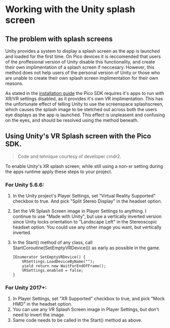 # Working with the Unity splash screen

## The problem with splash screens

Unity provides a system to display a splash screen as the app is launched and loaded for the first time. On Pico devices it is reccomended that users of the proffesional version of Unity disable this functionality, and create their own implimentation of a splash screen if neccesary. However, this method does not help users of the personal version of Unity or those who are unable to create their own splash screen implimentation for their own reasons.

As stated in the [installation guide](/docs/pico-vr-unity-sdk-installation.md) the Pico SDK requires it's apps to run with XR/VR settings disabled, as it provides it's own VR implimentation. This has the unfortunate effect of telling Unity to use the screenspace splashscreen, which causes the splash image to be stetched out across both the users eye displays as the app is launched. This effect is unpleasent and confusing on the eyes, and should be resolved using the method beneath.

## Using Unity's VR Splash screen with the Pico SDK.

> Code and tehnique courtesy of developer cmdr2.

To enable Unity's XR splash screen, while still using a non-xr setting during the apps runtime apply these steps to your project.

### For Unity 5.6.6:
1.  In the Unity project's Player Settings, set "Virtual Reality Supported" checkbox to true. And pick "Split Stereo Display" in the headset option.
2.  Set the VR Splash Screen image in Player Settings to anything. I continue to use "Made with Unity", but use a vertically inverted version since Unity locks orientation to "Landscape Left" in the Stereoscopic headset option. You could use any other image you want, but vertically inverted.
3.  In the Start() method of any class, call StartCoroutine(SetEmptyVRDevice()) as early as possible in the game.

        IEnumerator SetEmptyVRDevice() {
            VRSettings.LoadDeviceByName("");
            yield return new WaitForEndOfFrame();
            VRSettings.enabled = false;
        }

### For Unity 2017+:
1.  In Player Settings, set "XR Supported" checkbox to true, and pick "Mock HMD" in the headset option.
2.  You can use any VR Splash Screen image in Player Settings, but don't need to invert the image.
3.  Same code needs to be called in the Start() method as above.
